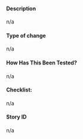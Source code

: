 #### Description
n/a

#### Type of change
n/a

#### How Has This Been Tested?
n/a

#### Checklist:
n/a

#### Story ID
n/a
